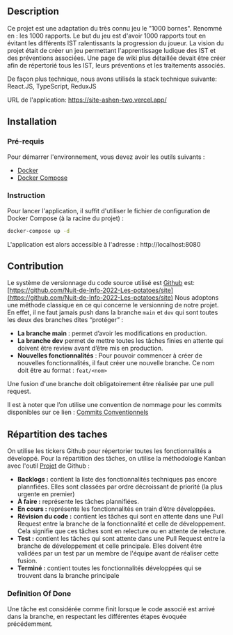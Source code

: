 ## Description

Ce projet est une adaptation du très connu jeu le "1000 bornes". Renommé en : les 1000 rapports. Le but du jeu est d'avoir 1000 rapports tout en évitant les différents IST ralentissants la progression du joueur.
La vision du projet était de créer un jeu permettant l'apprentissage ludique des IST et des préventions associées. Une page de wiki plus détaillée devait être créer afin de répertorié tous les IST, leurs préventions et les traitements associés.

De façon plus technique, nous avons utilisés la stack technique suivante: React.JS, TypeScript, ReduxJS
 
 
URL de l'application: https://site-ashen-two.vercel.app/

## Installation

### Pré-requis

Pour démarrer l'environnement, vous devez avoir les outils suivants :

- [Docker](https://docs.docker.com/compose/)
- [Docker Compose](https://docs.docker.com/)

### Instruction

Pour lancer l'application, il suffit d'utiliser le fichier de configuration de Docker Compose (à la racine du projet) :

```bash
docker-compose up -d
```

L'application est alors accessible à l'adresse  : http://localhost:8080

## Contribution

Le système de versionnage du code source utilisé est [Github](https://github.com/)
est: [https://github.com/Nuit-de-Info-2022-Les-potatoes/site](https://github.com/Nuit-de-Info-2022-Les-potatoes/site)
Nous adoptons une méthode classique en ce qui concerne le versionning de notre projet. En effet, il ne faut jamais push
dans la branche `main` et `dev` qui sont toutes les deux des branches dites “protéger” :

- **La branche main** : permet d’avoir les modifications en production.
- **La branche dev** permet de mettre toutes les tâches finies en attente qui doivent être review avant d’être mis en
  production.
- **Nouvelles fonctionnalités** : Pour pouvoir commencer à créer de nouvelles fonctionnalités, il faut créer une
  nouvelle branche. Ce nom doit être au format : `feat/<nom>`

Une fusion d'une branche doit obligatoirement être réalisée par une pull request.

Il est à noter que l’on utilise une convention de nommage pour les commits disponibles sur ce
lien : [Commits Conventionnels](https://www.conventionalcommits.org/fr/v1.0.0/)

## Répartition des taches

On utilise les tickers Github pour répertorier toutes les fonctionnalités a développé. Pour la répartition des tâches,
on utilise la méthodologie Kanban avec
l'outil [Projet](https://github.com/orgs/Nuit-de-Info-2022-Les-potatoes/projects/2) de Github :

- **Backlogs :** contient la liste des fonctionnalités techniques pas encore plannfiées. Elles sont classées par ordre
  décroissant de priorité (la plus urgente en premier)
- **À faire :** représente les tâches plannifiées.
- **En cours :** représente les fonctionnalités en train d’être développées.
- **Révision du code :** contient les tâches qui sont en attente dans une Pull Request entre la branche de la
  fonctionnalité et celle de développement. Cela signifie que ces tâches sont en relecture ou en attente de relecture.
- **Test :** contient les tâches qui sont attente dans une Pull Request entre la branche de développement et celle
  principale. Elles doivent être validées par un test par un membre de l'équipe avant de réaliser cette fusion.
- **Terminé :** contient toutes les fonctionnalités développées qui se trouvent dans la branche principale

### Definition Of Done

Une tâche est considérée comme finit lorsque le code associé est arrivé dans la branche, en respectant les différentes
étapes évoquée précédemment.
